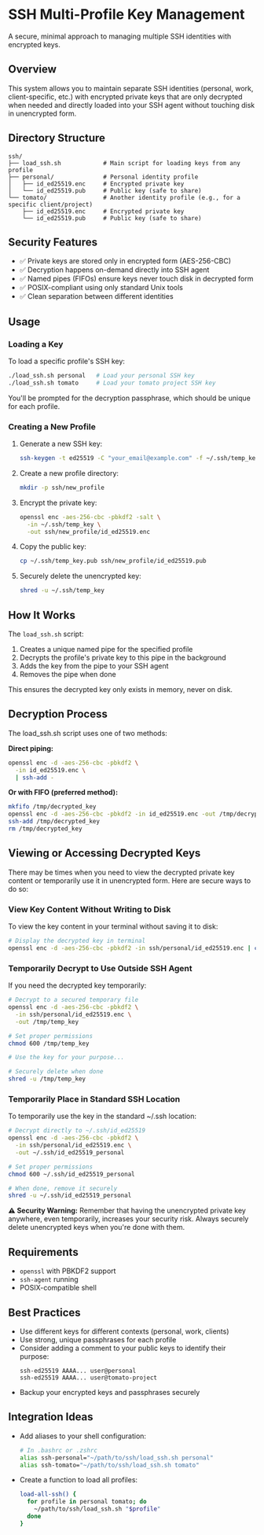# SSH Multi-Profile Key Management

A secure, minimal approach to managing multiple SSH identities with encrypted keys.

## Overview

This system allows you to maintain separate SSH identities (personal, work, client-specific, etc.) with encrypted private keys that are only decrypted when needed and directly loaded into your SSH agent without touching disk in unencrypted form.

## Directory Structure

```
ssh/
├── load_ssh.sh            # Main script for loading keys from any profile
├── personal/              # Personal identity profile
│   ├── id_ed25519.enc     # Encrypted private key
│   └── id_ed25519.pub     # Public key (safe to share)
└── tomato/                # Another identity profile (e.g., for a specific client/project)
    ├── id_ed25519.enc     # Encrypted private key
    └── id_ed25519.pub     # Public key (safe to share)
```

## Security Features

- ✅ Private keys are stored only in encrypted form (AES-256-CBC)
- ✅ Decryption happens on-demand directly into SSH agent
- ✅ Named pipes (FIFOs) ensure keys never touch disk in decrypted form
- ✅ POSIX-compliant using only standard Unix tools
- ✅ Clean separation between different identities

## Usage

### Loading a Key

To load a specific profile's SSH key:

```sh
./load_ssh.sh personal   # Load your personal SSH key
./load_ssh.sh tomato     # Load your tomato project SSH key
```

You'll be prompted for the decryption passphrase, which should be unique for each profile.

### Creating a New Profile

1. Generate a new SSH key:
   ```sh
   ssh-keygen -t ed25519 -C "your_email@example.com" -f ~/.ssh/temp_key
   ```

2. Create a new profile directory:
   ```sh
   mkdir -p ssh/new_profile
   ```

3. Encrypt the private key:
   ```sh
   openssl enc -aes-256-cbc -pbkdf2 -salt \
     -in ~/.ssh/temp_key \
     -out ssh/new_profile/id_ed25519.enc
   ```

4. Copy the public key:
   ```sh
   cp ~/.ssh/temp_key.pub ssh/new_profile/id_ed25519.pub
   ```

5. Securely delete the unencrypted key:
   ```sh
   shred -u ~/.ssh/temp_key
   ```

## How It Works

The `load_ssh.sh` script:

1. Creates a unique named pipe for the specified profile
2. Decrypts the profile's private key to this pipe in the background
3. Adds the key from the pipe to your SSH agent
4. Removes the pipe when done

This ensures the decrypted key only exists in memory, never on disk.

## Decryption Process

The load_ssh.sh script uses one of two methods:

**Direct piping:**
```bash
openssl enc -d -aes-256-cbc -pbkdf2 \
  -in id_ed25519.enc \
  | ssh-add -
```

**Or with FIFO (preferred method):**
```bash
mkfifo /tmp/decrypted_key
openssl enc -d -aes-256-cbc -pbkdf2 -in id_ed25519.enc -out /tmp/decrypted_key &
ssh-add /tmp/decrypted_key
rm /tmp/decrypted_key
```

## Viewing or Accessing Decrypted Keys

There may be times when you need to view the decrypted private key content or temporarily use it in unencrypted form. Here are secure ways to do so:

### View Key Content Without Writing to Disk

To view the key content in your terminal without saving it to disk:

```bash
# Display the decrypted key in terminal
openssl enc -d -aes-256-cbc -pbkdf2 -in ssh/personal/id_ed25519.enc | cat
```

### Temporarily Decrypt to Use Outside SSH Agent

If you need the decrypted key temporarily:

```bash
# Decrypt to a secured temporary file
openssl enc -d -aes-256-cbc -pbkdf2 \
  -in ssh/personal/id_ed25519.enc \
  -out /tmp/temp_key

# Set proper permissions
chmod 600 /tmp/temp_key

# Use the key for your purpose...

# Securely delete when done
shred -u /tmp/temp_key
```

### Temporarily Place in Standard SSH Location

To temporarily use the key in the standard ~/.ssh location:

```bash
# Decrypt directly to ~/.ssh/id_ed25519
openssl enc -d -aes-256-cbc -pbkdf2 \
  -in ssh/personal/id_ed25519.enc \
  -out ~/.ssh/id_ed25519_personal

# Set proper permissions
chmod 600 ~/.ssh/id_ed25519_personal

# When done, remove it securely
shred -u ~/.ssh/id_ed25519_personal
```

**⚠️ Security Warning:** Remember that having the unencrypted private key anywhere, even temporarily, increases your security risk. Always securely delete unencrypted keys when you're done with them.

## Requirements

- `openssl` with PBKDF2 support
- `ssh-agent` running
- POSIX-compatible shell

## Best Practices

- Use different keys for different contexts (personal, work, clients)
- Use strong, unique passphrases for each profile
- Consider adding a comment to your public keys to identify their purpose:
  ```
  ssh-ed25519 AAAA... user@personal
  ssh-ed25519 AAAA... user@tomato-project
  ```
- Backup your encrypted keys and passphrases securely

## Integration Ideas

- Add aliases to your shell configuration:
  ```sh
  # In .bashrc or .zshrc
  alias ssh-personal="~/path/to/ssh/load_ssh.sh personal"
  alias ssh-tomato="~/path/to/ssh/load_ssh.sh tomato"
  ```

- Create a function to load all profiles:
  ```sh
  load-all-ssh() {
    for profile in personal tomato; do
      ~/path/to/ssh/load_ssh.sh "$profile"
    done
  }
  ```
